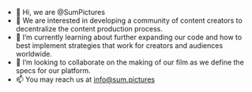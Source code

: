 - 👋 Hi, we are @SumPictures
- 👀 We are interested in developing a community of content creators to decentralize the content production process.
- 🌱 I’m currently learning about further expanding our code and how to best implement strategies that work for creators and audiences worldwide.
- 💞️ I’m looking to collaborate on the making of our film as we define the specs for our platform.
- 📫 You may reach us at info@sum.pictures

<!---
SumPictures/SumPictures is a ✨ special ✨ repository because its `README.md` (this file) appears on your GitHub profile.
You can click the Preview link to take a look at your changes.
--->
